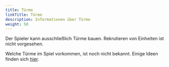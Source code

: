 ```yaml
---
title: Türme
linkTitle: Türme
description: Informationen über Türme
weight: 50
---
```


Der Spieler kann ausschließlich Türme bauen.
Rekrutieren von Einheiten ist nicht vorgesehen.

Welche Türme im Spiel vorkommen, ist noch nicht bekannt.
Einige Ideen finden sich [hier](../../../docs/ideas/towers/).
